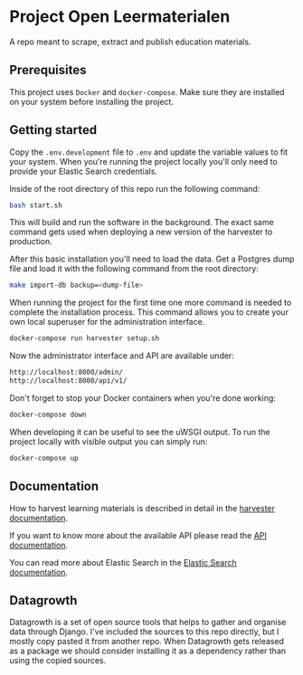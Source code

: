 Project Open Leermaterialen
===========================

A repo meant to scrape, extract and publish education materials.

Prerequisites
-------------

This project uses ``Docker`` and ``docker-compose``. Make sure they are installed on your system before installing the project.


Getting started
---------------

Copy the ``.env.development`` file to ``.env`` and update the variable values to fit your system.
When you're running the project locally you'll only need to provide your Elastic Search credentials.

Inside of the root directory of this repo run the following command:

```bash
bash start.sh
```

This will build and run the software in the background. 
The exact same command gets used when deploying a new version of the harvester to production.

After this basic installation you'll need to load the data.
Get a Postgres dump file and load it with the following command from the root directory:

```bash
make import-db backup=<dump-file>
```

When running the project for the first time one more command is needed to complete the installation process.
This command allows you to create your own local superuser for the administration interface.

```bash
docker-compose run harvester setup.sh
``` 

Now the administrator interface and API are available under:

```bash
http://localhost:8000/admin/
http://localhost:8000/api/v1/
```

Don't forget to stop your Docker containers when you're done working:

```bash
docker-compose down
```

When developing it can be useful to see the uWSGI output.
To run the project locally with visible output you can simply run:

```bash
docker-compose up
```


Documentation
-------------

How to harvest learning materials is described in detail in the [harvester documentation](harvester/HARVEST.md). 

If you want to know more about the available API please read the [API documentation](harvester/API.md).

You can read more about Elastic Search in the [Elastic Search documentation](elasticsearch/readme.md).


Datagrowth
----------

Datagrowth is a set of open source tools that helps to gather and organise data through Django.
I've included the sources to this repo directly, but I mostly copy pasted it from another repo.
When Datagrowth gets released as a package we should consider installing it as a dependency 
rather than using the copied sources.
